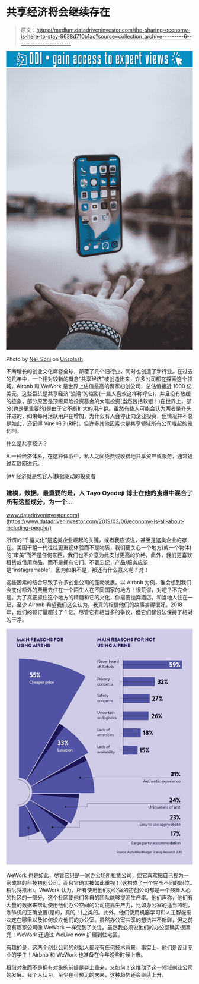 # 共享经济将会继续存在

> 原文：<https://medium.datadriveninvestor.com/the-sharing-economy-is-here-to-stay-9638d710b1ac?source=collection_archive---------6----------------------->

[![](img/d3294a580b3f92d7f5cc71500ec5a810.png)](http://www.track.datadriveninvestor.com/1B9E)![](img/b4b7f18c8271b8ebe75f335ac1fbbf24.png)

Photo by [Neil Soni](https://unsplash.com/@neilsoniphotography?utm_source=medium&utm_medium=referral) on [Unsplash](https://unsplash.com?utm_source=medium&utm_medium=referral)

不断增长的创业文化席卷全球，颠覆了几个旧行业，同时也创造了新行业。在过去的几年中，一个相对较新的概念“共享经济”被创造出来，许多公司都在探索这个领域。Airbnb 和 WeWork 是世界上估值最高的两家初创公司，总估值接近 1000 亿美元。这些巨头是共享经济“浪潮”的缩影(一些人喜欢这样称呼它)，并且没有放缓的迹象，部分原因是顶级风险投资基金的大笔投资(当然包括软银！)在世界上，部分(也是更重要的)是由于它不断扩大的用户群。虽然有些人可能会认为两者是齐头并进的，如果每月活跃用户在增加，为什么有人会停止向企业投资，但情况并不总是如此，还记得 Vine 吗？(RIP)。但许多其他因素也是共享领域所有公司崛起的催化剂。

什么是共享经济？

A.一种经济体系，在这种体系中，私人之间免费或收费地共享资产或服务，通常通过互联网进行。

[](https://www.datadriveninvestor.com/2019/03/06/economy-is-all-about-including-people/) [## 经济就是包容人|数据驱动的投资者

### 建模，数据，最重要的是，人 Tayo Oyedeji 博士在他的食谱中混合了所有这些成分，为一个…

www.datadriveninvestor.com](https://www.datadriveninvestor.com/2019/03/06/economy-is-all-about-including-people/) 

所谓的“千禧文化”是这类企业崛起的关键，或者我应该说，甚至是这类企业的存在。美国千禧一代往往更重视体验而不是物质，我们更关心一个地方(或一个物体)的“审美”而不是任何东西。我们也不介意为此支付更高的价格。此外，我们更喜欢租赁或借用商品，而不是拥有它们。不要忘记，产品/服务应该是“instagramable”，因为如果不是，那还有什么意义呢？对！

这些因素的结合导致了许多创业公司的蓬勃发展。以 Airbnb 为例，谁会想到我们会支付额外的费用去住在一个陌生人在不同国家的地方！很荒谬，对吧？不完全是。为了真正抓住这个地方的精髓和它的文化，你需要抛弃酒店，和当地人住在一起，至少 Airbnb 希望我们这么认为。我真的相信他们的故事卖得很好。2018 年，他们的预订量超过了 1 亿。尽管它有相当多的争议，但它们都设法保持了相对的干净。

![](img/9d6e33cb4f07eb7bb377905f861d0203.png)

WeWork 也是如此，尽管它只是一家办公场所租赁公司，但它喜欢把自己视为一家成熟的科技初创公司。而且它确实被如此重视！(这构成了一个完全不同的职位..稍后将推出)。WeWork 认为，所有使用他们办公室的初创公司都是一个鼓舞人心的社区的一部分，这个社区使他们各自的团队能够提高生产率。他们声称，他们有大量的数据来帮助使用他们办公空间的公司提高生产力，比如办公室的适当照明，咖啡机的正确放置(是的，真的！)之类的。此外，他们使用机器学习和人工智能来决定在哪里以及如何设立他们的办公室。虽然办公室共享的想法并不新鲜，但之前没有哪家公司像 WeWork 一样受到了关注。虽然我必须说他们的办公室确实很漂亮！WeWork 还通过 WeLive now 扩展到住宅区。

有趣的是，这两个创业公司的创始人都没有任何技术背景，事实上，他们是设计专业的学生！Airbnb 和 WeWork 也准备在今年晚些时候上市。

租借对象而不是拥有对象的前提是卷土重来，又如何！这推动了这一领域创业公司的发展。我个人认为，至少在可预见的未来，这种趋势还会继续上升。